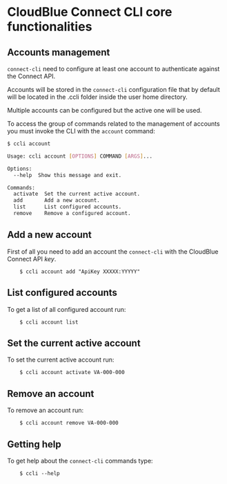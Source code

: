 # CloudBlue Connect CLI core functionalities

## Accounts management

`connect-cli` need to configure at least one account to authenticate against the
Connect API.

Accounts will be stored in the `connect-cli` configuration file that by default
will be located in the .ccli folder inside the user home directory.

Multiple accounts can be configured but the active one will be used.

To access the group of commands related to the management of accounts you must invoke the CLI with the `account` command:

```sh
$ ccli account

Usage: ccli account [OPTIONS] COMMAND [ARGS]...

Options:
  --help  Show this message and exit.

Commands:
  activate  Set the current active account.
  add       Add a new account.
  list      List configured accounts.
  remove    Remove a configured account.

```


## Add a new account

First of all you need to add an account the `connect-cli` with the CloudBlue Connect API *key*.

```
    $ ccli account add "ApiKey XXXXX:YYYYY"
```

## List configured accounts

To get a list of all configured account run:

```
    $ ccli account list
```


## Set the current active account

To set the current active account run:

```
    $ ccli account activate VA-000-000
```

## Remove an account

To remove an account run:

```
    $ ccli account remove VA-000-000
```

## Getting help

To get help about the `connect-cli` commands type:

```
    $ ccli --help
```